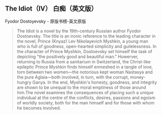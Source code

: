 ## The Idiot（IV） 白痴（英文版）

Fyodor Dostoyevsky  -  原版书榜-英文原版

> The Idiot is a novel by the 19th-century Russian author Fyodor Dostoevsky. The title is an ironic reference to the leading character in the novel, Prince (Knyaz) Lev Nikolayevich Myshkin, a young man who is full of goodness, open-hearted simplicity and guilelessness. In the character of Prince Myshkin, Dostoevsky set himself the task of depicting "the positively good and beautiful man." Howerver, returning to Russia from a sanitarium in Switzerland, the Christ-like epileptic Prince Myshkin finds himself enmeshed in a tangle of love, torn between two women—the notorious kept woman Nastasya and the pure Aglaia—both involved, in turn, with the corrupt, money-hungry Ganya. In the end, Myshkin's honesty, goodness, and integrity are shown to be unequal to the moral emptiness of those around him.The novel examines the consequences of placing such a unique individual at the centre of the conflicts, desires, passions and egoism of worldly society, both for the man himself and for those with whom he becomes involved.
